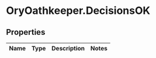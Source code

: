 # OryOathkeeper.DecisionsOK

## Properties

| Name | Type | Description | Notes |
| ---- | ---- | ----------- | ----- |

